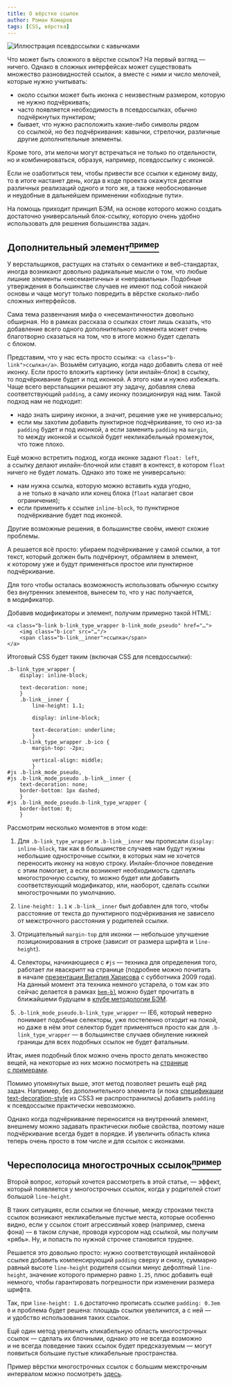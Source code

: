 ```yaml
---
title: О вёрстке ссылок
author: Роман Комаров
tags: [CSS, вёрстка]
---
```


![Иллюстрация псевдоссылки с кавычками][7]

Что может быть сложного в вёрстке ссылок? На первый взгляд — ничего. Однако в сложных интерфейсах может существовать множество разновидностей ссылок, а вместе с ними и число мелочей, которые нужно учитывать:

- около ссылки может быть иконка с неизвестным размером, которую не нужно подчёркивать;
- часто появляется необходимость в псевдоссылках, обычно подчёркнутых пунктиром;
- бывает, что нужно расположить какие-либо символы рядом со ссылкой, но без подчёркивания: кавычки, стрелочки, различные другие дополнительные элементы.

Кроме того, эти мелочи могут встречаться не только по отдельности, но и комбинироваться, образуя, например, псевдоссылку с иконкой.

Если не озаботиться тем, чтобы привести все ссылки к единому виду, то в итоге настанет день, когда в коде проекта окажутся десятки различных реализаций одного и того же, а также необоснованные и неудобные в дальнейшем применении «обходные пути».

На помощь приходит принцип БЭМ, на основе которого можно создать достаточно универсальный блок-ссылку, которую очень удобно использовать для решения большинства задач.

## Дополнительный элемент[<sup>пример</sup>][2]

У верстальщиков, растущих на статьях о семантике и веб-стандартах, иногда возникают довольно радикальные мысли о том, что любые лишние элементы «несемантичны» и «неправильны». Подобные утверждения в большинстве случаев не имеют под собой никакой основы и чаще могут только повредить в вёрстке сколько-либо сложных интерфейсов. 

Сама тема развенчания мифа о «несемантичности» довольно обширная. Но в рамках рассказа о ссылках стоит лишь сказать, что добавление всего одного дополнительного элемента может очень благотворно сказаться на том, что в итоге можно будет сделать с блоком.

Представим, что у нас есть просто ссылка: `<a class="b-link">ссылка</a>`. Возьмём ситуацию, когда надо добавить слева от неё иконку. Если просто вложить картинку (или инлайн-блок) в ссылку, то подчёркивание будет и под иконкой. А этого нам и нужно избежать. Чаще всего верстальщики решают эту задачу, добавляя слева соответствующий `padding`, а саму иконку позиционируя над ним. Такой подход нам не подходит:

- надо знать ширину иконки, а значит, решение уже не универсально;
- если мы захотим добавить пунктирное подчёркивание, то оно из-за `padding` будет и под иконкой, а если заменить `padding` на `margin`, то между иконкой и ссылкой будет некликабельный промежуток, что тоже плохо.

Ещё можно встретить подход, когда иконке задают `float: left`, а ссылку делают инлайн-блочной или ставят в контекст, в котором `float` ничего не будет ломать. Однако это тоже не универсально:

- нам нужна ссылка, которую можно вставить куда угодно, а не только в начало или конец блока (`float` налагает свои ограничения);
- если применить к ссылке `inline-block`, то пунктирное подчёркивание будет под иконкой.

Другие возможные решения, в большинстве своём, имеют схожие проблемы.

А решается всё просто: убираем подчёркивание у самой ссылки, а тот текст, который должен быть подчёркнут, обрамляем в элемент, к которому уже и будут применяться простое или пунктирное подчёркивание.

Для того чтобы осталась возможность использовать обычную ссылку без внутренних элементов, вынесем то, что у нас получается, в модификатор.

Добавив модификаторы и элемент, получим примерно такой HTML:

    <a class="b-link b-link_type_wrapper b-link_mode_pseudo" href="…">
        <img class="b-ico" src="…"/>
        <span class="b-link__inner">ссылка</span>
    </a>

Итоговый CSS будет таким (включая CSS для псевдоссылки):

    .b-link_type_wrapper {
        display: inline-block;

        text-decoration: none;
        }
        .b-link__inner {
            line-height: 1.1;

            display: inline-block;

            text-decoration: underline;
            }
        .b-link_type_wrapper .b-ico {
            margin-top: -2px;

            vertical-align: middle;
            }
    #js .b-link_mode_pseudo,
    #js .b-link_mode_pseudo .b-link__inner {
        text-decoration: none;
        border-bottom: 1px dashed;
        }
    #js .b-link_mode_pseudo.b-link_type_wrapper {
        border-bottom: 0;
        }

Рассмотрим несколько моментов в этом коде:

1. Для `.b-link_type_wrapper` и `.b-link__inner` мы прописали `display: inline-block`, так как в большинстве случаев нам будут нужны небольшие однострочные ссылки, в которых нам не хочется переносить иконку на новую строку. Инлайн-блочное поведение с этим помогает, а если возникнет необходимость сделать многострочную ссылку, то можно будет или добавить соответствующий модификатор, или, наоборот, сделать ссылки многострочными по умолчанию.

2. `line-height: 1.1` к `.b-link__inner` был добавлен для того, чтобы расстояние от текста до пунктирного подчёркивания не зависело от межстрочного расстояния у родителей ссылки.

3. Отрицательный `margin-top` для иконки — небольшое улучшение позиционирования в строке (зависит от размера шрифта и `line-height`).

4. Селекторы, начинающиеся с `#js` — техника для определения того, работает ли яваскрипт на странице (подробнее можно почитать в начале [презентации Виталия Харисова][1] с субботника 2009 года). На данный момент эта техника немного устарела, о том как это сейчас делается в рамках [`bem-bl`][4] можно будет прочитать в ближайшеми будущем в [клубе методологии БЭМ][5].

5. `.b-link_mode_pseudo.b-link_type_wrapper` — IE6, который неверно понимает подобные селекторы, уже постепенно отходит на покой, но даже в нём этот селектор будет применяться просто как для `.b-link_type_wrapper` — в большинстве случаев обнуление нижней границы для всех подобных ссылок не будет фатальным.

Итак, имея подобный блок можно очень просто делать множество вещей, на некоторые из них можно посмотреть на [странице с примерами][2].

Помимо упомянутых выше, этот метод позволяет решить ещё ряд задач. Например, без дополнительного элемента (и пока [спецификации text-decoration-style][3] из CSS3 не распространились) добавить `padding` к псевдоссылке практически невозможно.

Однако когда подчёркивание переносится на внутренний элемент, внешнему можно задавать практически любые свойства, поэтому наше подчёркивание всегда будет в порядке. И увеличить область клика теперь очень просто в том числе и для ссылок с иконками.

## Чересполосица многострочных ссылок[<sup>пример</sup>][6]

Второй вопрос, который хочется рассмотреть в этой статье, — эффект, который появляется у многострочных ссылок, когда у родителей стоит большой `line-height`.

В таких ситуациях, если ссылки не блочные, между строками текста ссылок возникают некликабельные пустые места, которые особенно видно, если у ссылок стоит агрессивный ховер (например, смена фона) — в таком случае, проводя курсором над ссылкой, мы получим «рябь». Ну, и попасть по нужной строчке становится труднее.

Решается это довольно просто: нужно соответствующей инлайновой ссылке добавить компенсирующий `padding` сверху и снизу, суммарно равный высоте `line-height` родителя ссылки минус дефолтный `line-height`, значение которого примерно равно `1.25`, плюс добавить ещё немного, чтобы гарантировать погрешности при изменении размера шрифта.

Так, при `line-height: 1.6` достаточно прописать ссылке `padding: 0.3em 0`  и проблема будет решена: площадь ссылки увеличится, а с ней — и удобство использования таких ссылок.

Ещё один метод увеличить кликабельную область многострочных ссылок — сделать их блочными, однако это не всегда возможно и не всегда поведение таких ссылок будет предсказуемым — могут появиться большие пустые кликабельные пространства.

Пример вёрстки многострочных ссылок с большим межстрочным интервалом можно посмотреть [здесь][6].

[1]: http://subbotnik.yandex.st/css-framework/practice.html
[2]: http://yandex-ui.github.com/Examples/links/
[3]: http://dev.w3.org/csswg/css3-text/#text-decoration-style
[4]: http://clubs.ya.ru/bem/replies.xml?item_no=901
[5]: http://clubs.ya.ru/bem/
[6]: http://yandex-ui.github.com/Examples/links/multiline/
[7]: http://img-fotki.yandex.ru/get/4519/1076905.1/0_62fce_6830c8bc_orig